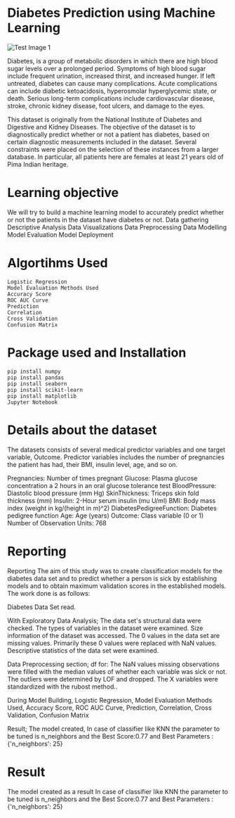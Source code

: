 # Diabetes Prediction using Machine Learning

![Test Image 1](https://risingkashmir.com/wp-content/uploads/2024/03/ef89aab3-9a04-4318-bd4e-ed8ab0d0e3e9.jpg)

Diabetes, is a group of metabolic disorders in which there are high blood sugar levels over a prolonged period. Symptoms of high blood sugar include frequent urination, increased thirst, and increased hunger. If left untreated, diabetes can cause many complications. Acute complications can include diabetic ketoacidosis, hyperosmolar hyperglycemic state, or death. Serious long-term complications include cardiovascular disease, stroke, chronic kidney disease, foot ulcers, and damage to the eyes.

This dataset is originally from the National Institute of Diabetes and Digestive and Kidney Diseases. The objective of the dataset is to diagnostically predict whether or not a patient has diabetes, based on certain diagnostic measurements included in the dataset. Several constraints were placed on the selection of these instances from a larger database. In particular, all patients here are females at least 21 years old of Pima Indian heritage.

# Learning objective
We will try to build a machine learning model to accurately predict whether or not the patients in the dataset have diabetes or not.
    Data gathering
    Descriptive Analysis
    Data Visualizations
    Data Preprocessing
    Data Modelling
    Model Evaluation
    Model Deployment
# Algortihms Used
    Logistic Regression
    Model Evaluation Methods Used
    Accuracy Score
    ROC AUC Curve
    Prediction
    Correlation
    Cross Validation
    Confusion Matrix
# Package used and Installation
    pip install numpy
    pip install pandas
    pip install seaborn
    pip install scikit-learn
    pip install matplotlib
    Jupyter Notebook
# Details about the dataset
The datasets consists of several medical predictor variables and one target variable, Outcome. Predictor variables includes the number of pregnancies the patient has had, their BMI, insulin level, age, and so on.

Pregnancies: Number of times pregnant
Glucose: Plasma glucose concentration a 2 hours in an oral glucose tolerance test
BloodPressure: Diastolic blood pressure (mm Hg)
SkinThickness: Triceps skin fold thickness (mm)
Insulin: 2-Hour serum insulin (mu U/ml)
BMI: Body mass index (weight in kg/(height in m)^2)
DiabetesPedigreeFunction: Diabetes pedigree function
Age: Age (years)
Outcome: Class variable (0 or 1)
Number of Observation Units: 768
# Reporting 
Reporting
The aim of this study was to create classification models for the diabetes data set and to predict whether a person is sick by establishing models and to obtain maximum validation scores in the established models. The work done is as follows:

Diabetes Data Set read.

With Exploratory Data Analysis; The data set's structural data were checked. The types of variables in the dataset were examined. Size information of the dataset was accessed. The 0 values in the data set are missing values. Primarily these 0 values were replaced with NaN values. Descriptive statistics of the data set were examined.

Data Preprocessing section; df for: The NaN values missing observations were filled with the median values of whether each variable was sick or not. The outliers were determined by LOF and dropped. The X variables were standardized with the rubost method..

During Model Building, Logistic Regression, Model Evaluation Methods Used, Accuracy Score, ROC AUC Curve, Prediction, Correlation, Cross Validation, Confusion Matrix

Result; The model created, In case of classifier like KNN the parameter to be tuned is n_neighbors and the Best Score:0.77 and Best Parameters :{'n_neighbors': 25}

# Result 
The model created as a result  In case of classifier like KNN the parameter to be tuned is n_neighbors and the Best Score:0.77 and Best Parameters :{'n_neighbors': 25}
